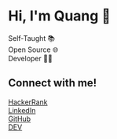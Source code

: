 <h1>Hi, I'm Quang 👋</h1>

<span>Self-Taught 📚</span><br />
<span>Open Source 🌐</span><br />
<span>Developer 🧑‍💻</span><br />

<h2>Connect with me!</h2>

<a href="https://www.hackerrank.com/wan15112001">HackerRank</a><br />
<a href="https://www.linkedin.com/in/quangnguyen2001">LinkedIn</a><br />
<a href="https://github.com/quangnguyen17">GitHub</a><br />
<a href="https://dev.to/quangnguyen17">DEV</a><br />
